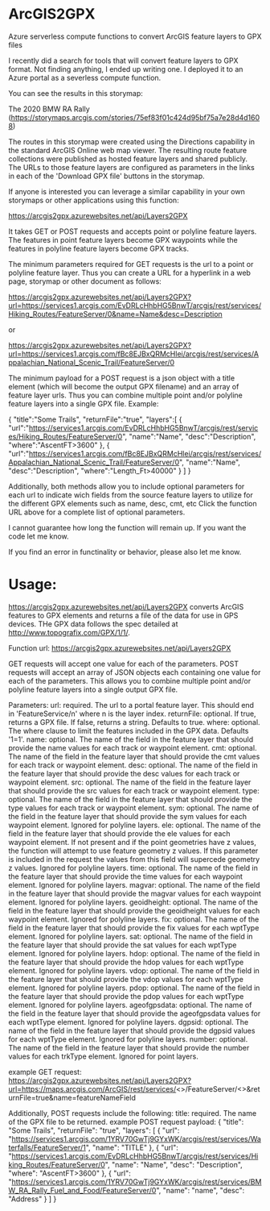 # ArcGIS2GPX
Azure serverless compute functions to convert ArcGIS feature layers to GPX files


I recently did a search for tools that will convert feature layers to GPX format. Not finding anything, I ended up writing one. I deployed it to an Azure portal as a severless compute function.

 

You can see the results in this storymap:

The 2020 BMW RA Rally (https://storymaps.arcgis.com/stories/75ef83f01c424d95bf75a7e28d4d1608)

The routes in this storymap were created using the Directions capability in the standard ArcGIS Online web map viewer. The resulting route feature collections were published as hosted feature layers and shared publicly. The URLs to those feature layers are configured as parameters in the links in each of the 'Download GPX file' buttons in the storymap.

 

If anyone is interested you can leverage a similar capability in your own storymaps or other applications using this function:

https://arcgis2gpx.azurewebsites.net/api/Layers2GPX

 

It takes GET or POST requests and accepts point or polyline feature layers. The features in point feature layers become GPX waypoints while the features in polyline feature layers become GPX tracks.

 

The minimum parameters required for GET requests is the url to a point or polyline feature layer. Thus you can create a URL for a hyperlink in a web page, storymap or other document as follows: 

https://arcgis2gpx.azurewebsites.net/api/Layers2GPX?url=https://services1.arcgis.com/EvDRLcHhbHG5BnwT/arcgis/rest/services/Hiking_Routes/FeatureServer/0&name=Name&desc=Description

or

https://arcgis2gpx.azurewebsites.net/api/Layers2GPX?url=https://services1.arcgis.com/fBc8EJBxQRMcHlei/arcgis/rest/services/Appalachian_National_Scenic_Trail/FeatureServer/0 

 

The minimum payload for a POST request is a json object with a title element (which will become the output GPX filename) and an array of feature layer urls. Thus you can combine multiple point and/or polyline feature layers into a single GPX file. Example:

{
 "title":"Some Trails",
 "returnFile":"true",
 "layers":[
 {
 "url":"https://services1.arcgis.com/EvDRLcHhbHG5BnwT/arcgis/rest/services/Hiking_Routes/FeatureServer/0",
 "name":"Name",
 "desc":"Description",
 "where":"AscentFT>3600"
 },
 {
 "url":"https://services1.arcgis.com/fBc8EJBxQRMcHlei/arcgis/rest/services/Appalachian_National_Scenic_Trail/FeatureServer/0",
 "name":"Name",
 "desc":"Description",
 "where":"Length_Ft>40000"
 }
 ]
}

Additionally, both methods allow you to include optional parameters for each url to indicate wich fields from the source feature layers to utilize for the different GPX elements such as
name, desc, cmt, etc
Click the function URL above for a complete list of optional parameters.

 

I cannot guarantee how long the function will remain up. If you want the code let me know.

 

If you find an error in functinality or behavior, please also let me know.


#  Usage:

https://arcgis2gpx.azurewebsites.net/api/Layers2GPX converts ArcGIS features to GPX elements and returns a file of the data for use in GPS devices. THe GPX data follows the spec detailed at http://www.topografix.com/GPX/1/1/.

Function url: https://arcgis2gpx.azurewebsites.net/api/Layers2GPX

GET requests will accept one value for each of the parameters.
POST requests will accept an array of JSON objects each containing one value for each of the parameters. This allows you to combine multiple point and/or polyline feature layers into a single output GPX file.

Parameters:
url: required. The url to a portal feature layer. This should end in 'FeatureService/n' where n is the layer index.
returnFile: optional. If true, returns a GPX file. If false, returns a string. Defaults to true.
where: optional. The where clause to limit the features included in the GPX data. Defaults '1=1'.
name: optional. The name of the field in the feature layer that should provide the name values for each track or waypoint element.
cmt: optional. The name of the field in the feature layer that should provide the cmt values for each track or waypoint element.
desc: optional. The name of the field in the feature layer that should provide the desc values for each track or waypoint element.
src: optional. The name of the field in the feature layer that should provide the src values for each track or waypoint element.
type: optional. The name of the field in the feature layer that should provide the type values for each track or waypoint element.
sym: optional. The name of the field in the feature layer that should provide the sym values for each waypoint element. Ignored for polyline layers.
ele: optional. The name of the field in the feature layer that should provide the ele values for each waypoint element. If not present and if the point geometries have z values, the function will attempt to use feature geometry z values. If this parameter is included in the request the values from this field will supercede geometry z values. Ignored for polyline layers.
time: optional. The name of the field in the feature layer that should provide the time values for each waypoint element. Ignored for polyline layers.
magvar: optional. The name of the field in the feature layer that should provide the magvar values for each waypoint element. Ignored for polyline layers.
geoidheight: optional. The name of the field in the feature layer that should provide the geoidheight values for each waypoint element. Ignored for polyline layers.
fix: optional. The name of the field in the feature layer that should provide the fix values for each wptType element. Ignored for polyline layers.
sat: optional. The name of the field in the feature layer that should provide the sat values for each wptType element. Ignored for polyline layers.
hdop: optional. The name of the field in the feature layer that should provide the hdop values for each wptType element. Ignored for polyline layers.
vdop: optional. The name of the field in the feature layer that should provide the vdop values for each wptType element. Ignored for polyline layers.
pdop: optional. The name of the field in the feature layer that should provide the pdop values for each wptType element. Ignored for polyline layers.
ageofgpsdata: optional. The name of the field in the feature layer that should provide the ageofgpsdata values for each wptType element. Ignored for polyline layers.
dgpsid: optional. The name of the field in the feature layer that should provide the dgpsid values for each wptType element. Ignored for polyline layers.
number: optional. The name of the field in the feature layer that should provide the number values for each trkType element. Ignored for point layers.

example GET request: https://arcgis2gpx.azurewebsites.net/api/Layers2GPX?url=https://maps.arcgis.com/ArcGIS/rest/services/<<service name>>/FeatureServer/<<layer index>>&returnFile=true&name=featureNameField

Additionally, POST requests include the following:
title: required. The name of the GPX file to be returned.
example POST request payload:
{
  "title": "Some Trails",
  "returnFile": "true",
  "layers": [
    {
      "url": "https://services1.arcgis.com/1YRV70GwTj9GYxWK/arcgis/rest/services/Waterfalls/FeatureServer/1",
      "name": "TITLE"
    },
    {
      "url": "https://services1.arcgis.com/EvDRLcHhbHG5BnwT/arcgis/rest/services/Hiking_Routes/FeatureServer/0",
      "name": "Name",
      "desc": "Description",
      "where": "AscentFT>3600"
    },
    {
      "url": "https://services1.arcgis.com/1YRV70GwTj9GYxWK/arcgis/rest/services/BMW_RA_Rally_Fuel_and_Food/FeatureServer/0",
      "name": "name",
      "desc": "Address"
    }
  ]
}
